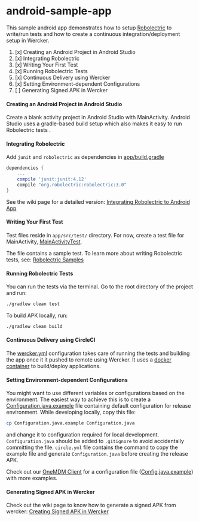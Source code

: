 android-sample-app
==================

This sample android app demonstrates how to setup [Robolectric](http://robolectric.org/) to write/run tests and how to create a continuous integration/deployment setup in Wercker.

1. [x] Creating an Android Project in Android Studio
2. [x] Integrating Robolectric
3. [x] Writing Your First Test
4. [x] Running Robolectric Tests
5. [x] Continuous Delivery using Wercker
6. [x] Setting Environment-dependent Configurations
7. [ ] Generating Signed APK in Wercker

#### Creating an Android Project in Android Studio

Create a blank activity project in Android Studio with MainActivity. Android Studio uses a gradle-based build setup which also makes it easy to run Robolectric tests .

#### Integrating Robolectric

Add `junit` and `robolectric` as dependencies in [app/build.gradle](https://github.com/multunus/android-sample-app/blob/master/app/build.gradle)

``` gradle
dependencies {
    ...
    compile 'junit:junit:4.12'
    compile "org.robolectric:robolectric:3.0"
}
```

See the wiki page for a detailed version: [Integrating Robolectric to Android App](https://github.com/multunus/android-sample-app/wiki/Integrating-Robolectric-to-Android-App)

#### Writing Your First Test

Test files reside in `app/src/test/` directory. For now, create a test file for MainActivity, [MainActivityTest](https://github.com/multunus/android-sample-app/blob/master/app/src/test/java/com/multunus/cdapp/MainActivityTest.java).

The file contains a sample test. To learn more about writing Robolectric tests, see: [Robolectric Samples](https://github.com/robolectric/robolectric-samples)

#### Running Robolectric Tests

You can run the tests via the terminal. Go to the root directory of the project and run:

``` bash
./gradlew clean test
```

To build APK locally, run:

``` bash
./gradlew clean build
```


#### Continuous Delivery using CircleCI

The [wercker.yml](https://github.com/multunus/android-sample-app/blob/master/wercker.yml) configuration takes care of running the tests and building the app once it it pushed to remote using Wercker. It uses a [docker container](https://github.com/takke/docker-android-wercker) to build/deploy applications.

#### Setting Environment-dependent Configurations

You might want to use different variables or configurations based on the environment. The easiest way to achieve this is to create a [Configuration.java.example](https://github.com/multunus/android-sample-app/blob/master/app/src/main/java/com/multunus/cdapp/Configuration.java.example) file containing default configuration for release environment. While developing locally, copy this file:

``` bash
cp Configuration.java.example Configuration.java
```

and change it to configuration required for local development. `Configuration.java` should be added to `.gitignore` to avoid accidentally committing the file. `circle.yml` file contains the command to copy the example file and generate `Configuration.java` before creating the release APK.

Check out our [OneMDM Client](https://github.com/multunus/onemdm-client) for a configuration file ([Config.java.example](https://github.com/multunus/onemdm-client/blob/master/app/src/main/java/com/multunus/onemdm/config/Config.java.example)) with more examples.

#### Generating Signed APK in Wercker

Check out the wiki page to know how to generate a signed APK from wercker: [Creating Signed APK in Wercker](https://github.com/multunus/android-sample-app/wiki/Creating-Signed-APK-in-Wercker)
